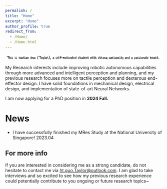 ```yaml
---
permalink: /
title: "Home"
excerpt: "Home"
author_profile: true
redirect_from: 
  - /Home/
  - /Home.html
---
```


![](\images/home.png)

My Research interests include improving robotic autonomous capabilities through more advanced and intelligent perception and planning, and my previous research focuses more on tactile perception and dexterous end-effector design. I have solid foundations in mechanical design, electrical design, and implementation of state-of-art Neural Networks. 

I am now applying for a PhD position in **2024 Fall.**


# News
* I have successfully finished my MRes Study at the National University of Singapore!               2023.04

For more info
------
If you are interested in considering me as a strong candidate, do not hesitate to contact me via [ht.guo.Taylor@outlook.com](ht.guo.Taylor@outlook.com). I am glad to take interviews and so excited to see how my previous research experience could potentially contribute to you ongoing or future research topics~
